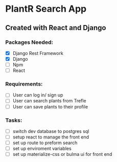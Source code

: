 # PlantR Search App

## Created with React and Django

### Packages Needed:

- [x] Django Rest Framework
- [x] Django
- [ ] Npm
- [ ] React

### Requirements:

- [ ] User can log in/ sign up
- [ ] User can search plants from Trefle
- [ ] User can save plants to their profile

### Tasks:

- [ ] switch dev database to postgres sql
- [ ] setup react to manage the front end
- [ ] set up route to preform search
- [ ] set up enviroment variables
- [ ] set up materialize-css or bulma ui for front end
